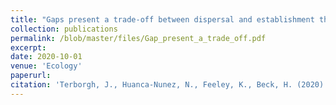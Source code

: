 ```yaml
---
title: "Gaps present a trade‐off between dispersal and establishment that nourishes species diversity"
collection: publications
permalink: /blob/master/files/Gap_present_a_trade_off.pdf
excerpt: 
date: 2020-10-01
venue: 'Ecology'
paperurl: 
citation: 'Terborgh, J., Huanca-Nunez, N., Feeley, K., Beck, H. (2020). &quot;Gaps present a trade‐off between dispersal and establishment that nourishes species diversity:.&quot; <i>Ecology</i>. 101(5)e02996.'
---
```


